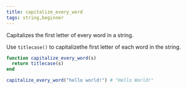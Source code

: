 ```yaml
---
title: capitalize_every_word
tags: string,beginner
---
```


Capitalizes the first letter of every word in a string.

Use `titlecase()` to capitalizethe  first letter of each word in the string.

```jl
function capitalize_every_word(s)
  return titlecase(s)
end
```

```jl
capitalize_every_word("hello world!") # "Hello World!"
```
